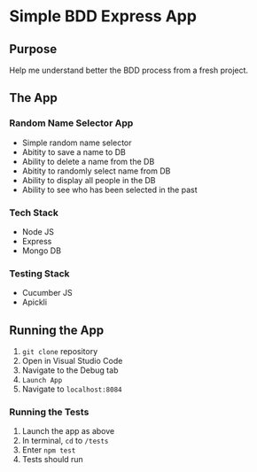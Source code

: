 # Simple BDD Express App
## Purpose
Help me understand better the BDD process from a fresh project. 

## The App
### Random Name Selector App
* Simple random name selector
* Abitity to save a name to DB
* Ability to delete a name from the DB
* Abitity to randomly select name from DB
* Ability to display all people in the DB
* Ability to see who has been selected in the past

### Tech Stack
* Node JS 
* Express 
* Mongo DB

### Testing Stack
* Cucumber JS
* Apickli

## Running the App
1. `git clone` repository
2. Open in Visual Studio Code
3. Navigate to the Debug tab
4. `Launch App`
5. Navigate to `localhost:8084`

### Running the Tests
1. Launch the app as above
2. In terminal, `cd` to `/tests`
3. Enter `npm test`
4. Tests should run